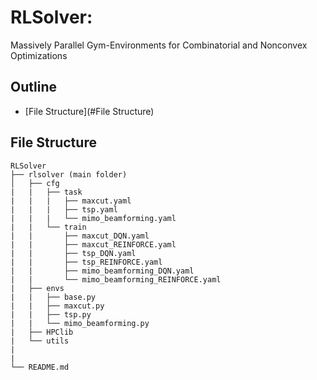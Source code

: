 # RLSolver: 

Massively Parallel Gym-Environments for Combinatorial and Nonconvex Optimizations
## Outline

- [File Structure](#File Structure)

## File Structure

```
RLSolver
├── rlsolver (main folder)
│   ├── cfg
|   |   ├── task
|   |   |   ├── maxcut.yaml
|   |   |   ├── tsp.yaml
|   |   |   └── mimo_beamforming.yaml
|   |   └── train
|   |       ├── maxcut_DQN.yaml
|   |       ├── maxcut_REINFORCE.yaml
|   |       ├── tsp_DQN.yaml
|   |       ├── tsp_REINFORCE.yaml
|   |       ├── mimo_beamforming_DQN.yaml
|   |       └── mimo_beamforming_REINFORCE.yaml
|   ├── envs
|   |   ├── base.py
|   |   ├── maxcut.py
|   |   ├── tsp.py
|   |   └── mimo_beamforming.py
|   ├── HPClib
|   └── utils
|
|   
└── README.md

```